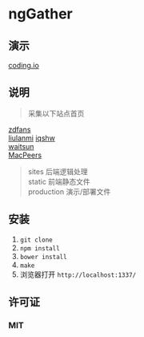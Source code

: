 # ngGather

## 演示
[coding.io](http://nggather.coding.io)

## 说明
> 采集以下站点首页

[zdfans](http://www.zdfans.com/)  
[liulanmi](http://liulanmi.com/)
[iqshw](http://www.iqshw.com/)  
[waitsun](http://www.waitsun.com/)  
[MacPeers](http://www.macpeers.com/)

> sites 后端逻辑处理  
> static 前端静态文件  
> production 演示/部署文件  

## 安装

1. `git clone`
2. `npm install`
3. `bower install`
3. `make`
4. 浏览器打开 `http://localhost:1337/`

## 许可证
### MIT
